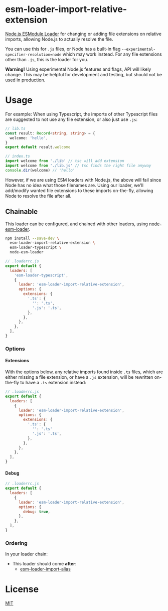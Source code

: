 # esm-loader-import-relative-extension

[Node.js ESModule Loader][node-loaders] for changing or adding file extensions
on relative imports, allowing Node.js to actually resolve the file.

You can use this for `.js` files, or Node has a built-in flag
`--experimental-specifier-resolution=node` which may work instead. For any
file extensions other than `.js`, this is the loader for you.

**Warning!** Using experimental Node.js features and flags,
API will likely change. This may be helpful for development and testing,
but should not be used in production.

# Usage

For example: When using Typescript, the imports of other Typescript files are
suggested to not use any file extension, or also just use `.js`:

```ts
// lib.ts
const result: Record<string, string> = {
  welcome: 'hello',
}
export default result.welcome
```

```ts
// index.ts
import welcome from './lib' // tsc will add extension
import welcome from './lib.js' // tsc finds the right file anyway
console.dir(welcome) // 'hello'
```

However, if we are using ESM loaders with Node.js, the above will fail since
Node has no idea what those filenames are. Using our loader, we'll add/modify
wanted file extensions to these imports on-the-fly, allowing Node to resolve
the file after all.

## Chainable

This loader can be configured, and chained with other loaders, using
[node-esm-loader][node-esm-loader].

```sh
npm install --save-dev \
  esm-loader-import-relative-extension \
  esm-loader-typescript \
  node-esm-loader
```

```js
// .loaderrc.js
export default {
  loaders: [
    'esm-loader-typescript',
    {
      loader: 'esm-loader-import-relative-extension',
      options: {
        extensions: {
          '.ts': {
            '': '.ts',
            '.js': '.ts',
          },
        },
      },
    },
  ],
}
```

### Options

#### Extensions

With the options below, any relative imports found inside `.ts` files, which
are either missing a file extension, or have a `.js` extension, will be
rewritten on-the-fly to have a `.ts` extension instead:

```js
// .loaderrc.js
export default {
  loaders: [
    {
      loader: 'esm-loader-import-relative-extension',
      options: {
        extensions: {
          '.ts': {
            '': '.ts'
            '.js': '.ts',
          },
        },
      },
    },
  ],
}
```

#### Debug

```js
// .loaderrc.js
export default {
  loaders: [
    {
      loader: 'esm-loader-import-relative-extension',
      options: {
        debug: true,
      },
    },
  ],
}
```

### Ordering

In your loader chain:

- This loader should come **after**:
  - [esm-loader-import-alias][esm-loader-import-alias]

# License

[MIT][mit-license]

[esm-loader-import-alias]: https://github.com/brev/esm-loaders/tree/main/packages/esm-loader-import-alias#readme
[mit-license]: https://mit-license.org/
[node-esm-loader]: https://github.com/sebamarynissen/node-esm-loader#readme
[node-loaders]: https://nodejs.org/api/esm.html#loaders
